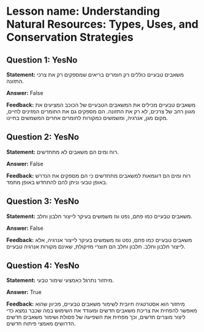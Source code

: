# Lesson name: Understanding Natural Resources: Types, Uses, and Conservation Strategies

## Question 1: YesNo

**Statement:** משאבים טבעיים כוללים רק חומרים בריאים שמספקים רק את צרכי התזונה.

**Answer:** False

**Feedback:**
משאבים טבעיים מכילים את המשאבים הטבעיים של הכוכב המציעים את מגוון רחב של צרכים, לא רק את התזונה. הם מספקים גם את החומרים המזינים לחיים, מקום מגן, אנרגיה, ומשמשים כמקורות לחומרים אחרים המשמשים בחיינו.


## Question 2: YesNo

**Statement:** רוח ומים הם משאבים לא מתחדשים.

**Answer:** False

**Feedback:**
רוח ומים הם דוגמאות למשאבים מתחדשים כי הם מספקים את הנדרש באופן טבעי וניתן להם להתחדש באופן מתמד.


## Question 3: YesNo

**Statement:** משאבים טבעיים כמו פחם, נפט וגז משמשים בעיקר לייצור חלבון וחלב.

**Answer:** False

**Feedback:**
משאבים טבעיים כמו פחם, נפט וגז משמשים בעיקר לייצור אנרגיה, אלא לייצור חלבון וחלב. חלבון וחלב הם תוצרי מזיקולת, שאינם מקורות אנרגיה טבעיים.


## Question 4: YesNo

**Statement:** מיחזור נתרגל כאמצעי שימור טבעי.

**Answer:** True

**Feedback:**
מיחזור הוא אסטרטגיה חיובית לשימור משאבים טבעיים, מכיוון שהוא מאפשר להפחית את צריכת משאבים חדשים ומעודד את השימוש במה שכבר נמצא כדי ליצור מוצרים חדשים, וכך מפחית את השפיעה של פסולת ושימור משאבים חדשים הדרושים מאמצי פיתוח חדשים.

